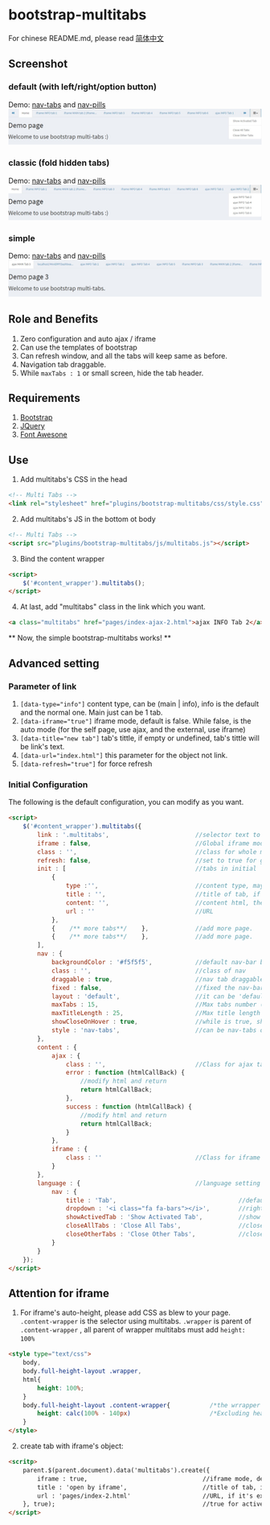 # bootstrap-multitabs #
For chinese README.md, please read [简体中文](README_cn.md)

## Screenshot ##
### default (with left/right/option button) ###
Demo: [nav-tabs](http://edwinhuish.oschina.io/multi-tabs/demo/index.html) and [nav-pills](http://edwinhuish.oschina.io/multi-tabs/demo/index-default-pills.html)
![Multi Tabs Screenshot](screenshot-default.jpg)
### classic (fold hidden tabs) ###
Demo: [nav-tabs](http://edwinhuish.oschina.io/multi-tabs/demo/index-classic.html) and [nav-pills](http://edwinhuish.oschina.io/multi-tabs/demo/index-classic-pills.html)
![Multi Tabs Screenshot](screenshot-classic.jpg)
### simple ###
Demo: [nav-tabs](http://edwinhuish.oschina.io/multi-tabs/demo/index-simple.html) and [nav-pills](http://edwinhuish.oschina.io/multi-tabs/demo/index-simple-pills.html)
![Multi Tabs Screenshot](screenshot-simple.jpg)

## Role and Benefits ##
1. Zero configuration and auto ajax / iframe
2. Can use the templates of bootstrap
3. Can refresh window, and all the tabs will keep same as before.
4. Navigation tab draggable.
5. While ``` maxTabs : 1 ``` or small screen, hide the tab header.

## Requirements ###
1. [Bootstrap](http://getbootstrap.com/)
2. [JQuery](http://jquery.com/)
3. [Font Awesone](http://fontawesome.io/icons/)

## Use ##
1. Add multitabs's CSS in the head
```html
<!-- Multi Tabs -->
<link rel="stylesheet" href="plugins/bootstrap-multitabs/css/style.css">
```

2. Add multitabs's JS in the bottom ot body
```html
<!-- Multi Tabs -->
<script src="plugins/bootstrap-multitabs/js/multitabs.js"></script>
```

3. Bind the content wrapper
```html
<script>
    $('#content_wrapper').multitabs();
</script>
```

4. At last, add "multitabs" class in the link which you want.
```html
<a class="multitabs" href="pages/index-ajax-2.html">ajax INFO Tab 2</a>
```

** Now, the simple bootstrap-multitabs works! **


## Advanced setting ##

### Parameter of link ###
1. ```[data-type="info"]``` content type, can be (main | info), info is the default and the normal one. Main just can be 1 tab.
2. ```[data-iframe="true"]``` iframe mode, default is false. While false, is the auto mode (for the self page, use ajax, and the external, use iframe)
3. ```[data-title="new tab"]``` tab's tittle, if empty or undefined, tab's tittle will be link's text.
4. ```[data-url="index.html"]``` this parameter for the object not link.
5. ```[data-refresh="true"]``` for force refresh

### Initial Configuration ###
The following is the default configuration, you can modify as you want.
```html
<script>
    $('#content_wrapper').multitabs({
        link : '.multitabs',                        //selector text to trigger multitabs. 
        iframe : false,                             //Global iframe mode, default is false, is the auto mode (for the self page, use ajax, and the external, use iframe)
        class : '',                                 //class for whole multitabs
        refresh: false,                             //set to true for global force refresh tab
        init : [                                    //tabs in initial
            {                                       
                type :'',                           //content type, may be main | info, if empty, default is 'info'
                title : '',                         //title of tab, if empty, show the URL
                content: '',                        //content html, the url value is useless if set the content.
                url : ''                            //URL
            }, 
            {    /** more tabs**/    },             //add more page.
            {    /** more tabs**/    },             //add more page.
        ],       
        nav : {
            backgroundColor : '#f5f5f5',            //default nav-bar background color
            class : '',                             //class of nav
            draggable : true,                       //nav tab draggable option
            fixed : false,                          //fixed the nav-bar
            layout : 'default',                     //it can be 'default', 'classic' (all hidden tab in dropdown list), and simple
            maxTabs : 15,                           //Max tabs number (without counting main tab), when is 1, hide the whole nav
            maxTitleLength : 25,                    //Max title length of tab
            showCloseOnHover : true,                //while is true, show close button in hover, if false, show close button always
            style : 'nav-tabs',                     //can be nav-tabs or nav-pills
        },
        content : {
            ajax : {
                class : '',                         //Class for ajax tab-pane
                error : function (htmlCallBack) {
                    //modify html and return
                    return htmlCallBack;
                },
                success : function (htmlCallBack) {
                    //modify html and return
                    return htmlCallBack;
                }
            },
            iframe : {
                class : ''                          //Class for iframe tab-pane 
            }
        },
        language : {                                //language setting
            nav : {
                title : 'Tab',                                  //default tab's tittle
                dropdown : '<i class="fa fa-bars"></i>',        //right tools dropdown name
                showActivedTab : 'Show Activated Tab',          //show active tab
                closeAllTabs : 'Close All Tabs',                //close all tabs
                closeOtherTabs : 'Close Other Tabs',            //close other tabs
            }
        }
    });
</script>
```

## Attention for iframe ##
1. For iframe's auto-height, please add CSS as blew to your page. ```.content-wrapper``` is the selector using multitabs. ```.wrapper``` is parent of ```.content-wrapper``` , all parent of wrapper multitabs must add ```height: 100%```
```html
<style type="text/css">
    body,
    body.full-height-layout .wrapper,
    html{
        height: 100%;
    }
    body.full-height-layout .content-wrapper{           /*the wrrapper using multitabs*/
        height: calc(100% - 140px)                      /*Excluding header and footer's height, for AdminLTE, total is 140px*/
    }
</style>
```

2. create tab with iframe's object:

```html
<scritp>
    parent.$(parent.document).data('multitabs').create({
        iframe : true,                                //iframe mode, default is false. While false, is the auto mode (for the self page, use ajax, and the external, use iframe)
        title : 'open by iframe',                     //title of tab, if empty, show the URL
        url : 'pages/index-2.html'                    //URL, if it's external link, content type change to 'info'
    }, true);                                         //true for active tab
</script>
```
